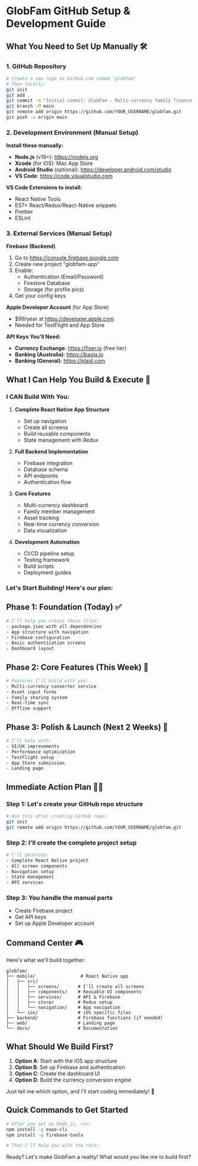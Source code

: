 # GlobFam GitHub Setup & Development Guide

## What You Need to Set Up Manually 🛠️

### 1. GitHub Repository
```bash
# Create a new repo on GitHub.com named "globfam"
# Then locally:
git init
git add .
git commit -m "Initial commit: GlobFam - Multi-currency family finance platform"
git branch -M main
git remote add origin https://github.com/YOUR_USERNAME/globfam.git
git push -u origin main
```

### 2. Development Environment (Manual Setup)

**Install these manually:**
- **Node.js** (v18+): https://nodejs.org
- **Xcode** (for iOS): Mac App Store
- **Android Studio** (optional): https://developer.android.com/studio
- **VS Code**: https://code.visualstudio.com

**VS Code Extensions to install:**
- React Native Tools
- ES7+ React/Redux/React-Native snippets
- Prettier
- ESLint

### 3. External Services (Manual Setup)

**Firebase (Backend)**
1. Go to https://console.firebase.google.com
2. Create new project "globfam-app"
3. Enable:
   - Authentication (Email/Password)
   - Firestore Database
   - Storage (for profile pics)
4. Get your config keys

**Apple Developer Account** (for App Store)
- $99/year at https://developer.apple.com
- Needed for TestFlight and App Store

**API Keys You'll Need:**
- **Currency Exchange**: https://fixer.io (free tier)
- **Banking (Australia)**: https://basiq.io
- **Banking (General)**: https://plaid.com

## What I Can Help You Build & Execute 🚀

### I CAN Build With You:

1. **Complete React Native App Structure**
   - Set up navigation
   - Create all screens
   - Build reusable components
   - State management with Redux

2. **Full Backend Implementation**
   - Firebase integration
   - Database schema
   - API endpoints
   - Authentication flow

3. **Core Features**
   - Multi-currency dashboard
   - Family member management
   - Asset tracking
   - Real-time currency conversion
   - Data visualization

4. **Development Automation**
   - CI/CD pipeline setup
   - Testing framework
   - Build scripts
   - Deployment guides

### Let's Start Building! Here's our plan:

## Phase 1: Foundation (Today) ✅

```bash
# I'll help you create these files:
- package.json with all dependencies
- App structure with navigation
- Firebase configuration
- Basic authentication screens
- Dashboard layout
```

## Phase 2: Core Features (This Week) 📱

```bash
# Features I'll build with you:
- Multi-currency converter service
- Asset input forms
- Family sharing system
- Real-time sync
- Offline support
```

## Phase 3: Polish & Launch (Next 2 Weeks) 🎯

```bash
# I'll help with:
- UI/UX improvements
- Performance optimization
- TestFlight setup
- App Store submission
- Landing page
```

## Immediate Action Plan 🏃‍♀️

### Step 1: Let's create your GitHub repo structure
```bash
# Run this after creating GitHub repo:
git init
git remote add origin https://github.com/YOUR_USERNAME/globfam.git
```

### Step 2: I'll create the complete project setup
```bash
# I'll generate:
- Complete React Native project
- All screen components
- Navigation setup
- State management
- API services
```

### Step 3: You handle the manual parts
- Create Firebase project
- Get API keys
- Set up Apple Developer account

## Command Center 🎮

Here's what we'll build together:

```
globfam/
├── mobile/                 # React Native app
│   ├── src/
│   │   ├── screens/       # I'll create all screens
│   │   ├── components/    # Reusable UI components
│   │   ├── services/      # API & Firebase
│   │   ├── store/         # Redux setup
│   │   └── navigation/    # App navigation
│   └── ios/               # iOS specific files
├── backend/               # Firebase functions (if needed)
├── web/                   # Landing page
└── docs/                  # Documentation
```

## What Should We Build First?

1. **Option A**: Start with the iOS app structure
2. **Option B**: Set up Firebase and authentication
3. **Option C**: Create the dashboard UI
4. **Option D**: Build the currency conversion engine

Just tell me which option, and I'll start coding immediately! 🚀

## Quick Commands to Get Started

```bash
# After you set up Node.js, run:
npm install -g expo-cli
npm install -g firebase-tools

# Then I'll help you with the rest!
```

Ready? Let's make GlobFam a reality! What would you like me to build first?